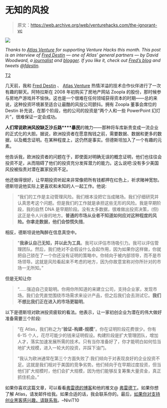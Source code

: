 # 无知的风投

> 原文：<https://web.archive.org/web/venturehacks.com/the-ignorant-vc>

![](img/a95ee4d9b237c35c3a5bad8e6517aad7.png)

*Thanks to [Atlas Venture](https://web.archive.org/web/20221128043851/http://www.atlasventure.com/) for supporting Venture Hacks this month. This post is an interview of [Fred Destin](https://web.archive.org/web/20221128043851/http://www.freddestin.com/blog/) — one of Atlas’ general partners — by David Woodward, a [journalist](https://web.archive.org/web/20221128043851/http://www.director.co.uk/) and* *[blogger](https://web.archive.org/web/20221128043851/http://awardforbestalien.blogspot.com/). If you like it, check out [Fred’s blog](https://web.archive.org/web/20221128043851/http://www.freddestin.com/blog/) and tweets @[fdestin](https://web.archive.org/web/20221128043851/http://twitter.com/fdestin).* 

[T2](https://web.archive.org/web/20221128043851/http://www.freddestin.com/blog/)

几天前，我和 [Fred Destin](https://web.archive.org/web/20221128043851/http://www.freddestin.com/) 、 [Atlas Venture](https://web.archive.org/web/20221128043851/http://www.atlasventure.com/) 热情洋溢的技术合作伙伴进行了一次有趣的聊天。阿特拉斯在 2008 年初购买了房地产网站 Zoopla 的股份，那时候参与房地产游戏并不愉快。这也是一个很难在任何领域获得资本的时期——总的来说，这种投资环境甚至适合让最酷的风投公司颤抖。拥有 Zoopla 董事会席位的 Destin 补充说，在那个阶段，他的公司的投资是“两个人和一些 PowerPoint 幻灯片”，很难保证一定会成功。

**人们常说欧洲风投缺乏沙丘路****暴民**的魄力——那种将车库新贵变成一流企业的正式化的大胆。据说，欧洲投资者在愿意掏钱之前，需要数据、数据和更多的数据，以及概念证明。在某种程度上，这仍然是事实。但德斯坦加入了一个有趣的元素。

他告诉我，欧洲投资者的问题在于，即使面对明确无误的概念证明，他们也往往会投资不足，从而阻碍了他们的投资充分发挥潜力的能力。这么说吧:没有多少美国风投被指责对潜在赢家投资不足。

他还做得很好，让早期投资听起来非常像把所有钱都押在红色上，祈求赌神宽恕。德斯坦说他实际上更喜欢和未知的人一起工作。他说:

> “我们的工作是主动管理风险。我们根本没把它当成赌场。我们仔细研究并认真思考这个问题。但是我们的工作就是承担这些无形的风险。我是早期阶段，我的自然 DNA 是早期阶段。没有太多数据，很难做出投资决策，(但)这正是令人兴奋的地方。**普通的市场从业者不知道如何应对这种程度的风险。你拿走数据，他们会惊慌失措**。

相反，德斯坦说他陶醉在信息真空中。

> "**我承认自己无知，并以此为工具**。我可以评估市场吸引力。我可以评估管理团队。然后，我们绝对不会假设什么会起作用，因为如果你这样做，你就把自己锁在了一个你还没有证明的策略中。你倾向于被内部领导，而不是市场领导。这就是风险看起来不考虑的地方，因为你故意宣称对你所针对的市场一无所知。”

但是无知让你

> “……强迫自己变聪明。你用你所知道的来建立公司，支持企业家，发现市场。我们会凭直觉围绕市场需求来设计产品，但之后我们会去测试它。**我们不想比我们正在进入的市场更聪明**。

以下是德斯坦对欧洲投资疲软的看法。他表示，让一家初创企业为潜在的伟大做好准备需要三个阶段:

> “在 Atlas，我们称之为“**验证-构建-规模**”。你在证明阶段花费很少。你有 6-15 个人，花尽可能少的钱来证明假设。构建阶段是扩大管理团队，增加人才，落实加速发展所需的技术。只有当你准备好了，你才能明白如何恰当地扩大规模，进入一轮大的投资，并踩下油门。
> 
> “我认为欧洲通常在第三个方面失败了:我们倾向于对表现良好的企业投资不足。这就是我们相对于美国的竞争劣势。他们倾向于在早期过度投资，但当他们扩大规模时，他们会扩大规模，因为他们能够反复筹集大量资金，真正抓住机会。”

如果你喜欢这篇文章，可以看看[弗雷德的博客](https://web.archive.org/web/20221128043851/http://www.freddestin.com/blog/)和他的推文@ [弗雷德丁](https://web.archive.org/web/20221128043851/http://twitter.com/fdestin)。如果你想了解 Atlas，请发邮件给我。如果合适的话，我会联系你的。最后，[如果你对支持创业黑客感兴趣，请联系我](https://web.archive.org/web/20221128043851/mailto:nivi@alum.mit.edu)。–NiviT10
